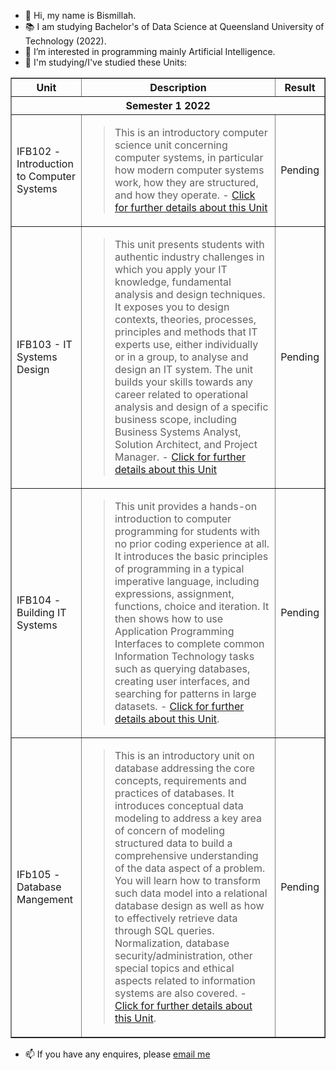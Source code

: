 - 👋 Hi, my name is Bismillah.
- 📚 I am studying Bachelor's of Data Science at Queensland University of Technology (2022).
- 👀 I’m interested in programming mainly Artificial Intelligence.
- 🌱 I'm studying/I've studied these Units:

<table border="1">
  <tr>
    <th> Unit </th>
    <th> Description </th>
    <th> Result </th>
  </tr>
  
  <tr>
    <th colspan="3"> Semester 1 2022 </th> 
  </tr>
  
  </tr>
    <td> IFB102 - Introduction to Computer Systems </td>
    <td> 
      <blockquote>
      This is an introductory computer science unit concerning computer systems, in particular how modern computer systems work, how they are structured,
      and how they operate. - <a href="https://www.qut.edu.au/study/unit?unitCode=IFB102"> Click for further details about this Unit</a>
      </blockquote>
    </td>
    <td> Pending </td>
  </tr>
  
  <tr>
    <td> IFB103 - IT Systems Design </td>
    <td> 
      <blockquote>
        This unit presents students with authentic industry challenges in which you apply your IT knowledge, fundamental analysis and
        design techniques. It exposes you to design contexts, theories, processes, principles and methods that IT experts use, either individually or in a
        group, to analyse and design an IT system. The unit builds your skills towards any career related to operational analysis and design of a specific
        business scope, including Business Systems Analyst, Solution Architect, and Project Manager. - <a href="https://www.qut.edu.au/study/unit?unitCode=IFB103"> Click for further details about this Unit</a>
      </blockquote>
    </td>
    <td> Pending </td>
  </tr>
  
  <tr>
    <td> IFB104 - Building IT Systems </td>
    <td>
      <blockquote>
        This unit provides a hands-on introduction to computer programming for students with no prior coding experience at all. It introduces the basic
        principles of programming in a typical imperative language, including expressions, assignment, functions, choice and iteration. It then shows how
        to use Application Programming Interfaces to complete common Information Technology tasks such as querying databases, creating user interfaces, and
        searching for patterns in large datasets.  - <a href="https://www.qut.edu.au/study/unit?unitCode=IFB104"> 
        Click for further details about this Unit</a>.
      </blockquote>
      </td>
    <td> Pending </td>
  </tr>
  
  
  <tr>
    <td> IFb105 - Database Mangement </td>
    <td>
      <blockquote>
        This is an introductory unit on database addressing the core concepts, requirements and practices of databases. It introduces conceptual data
        modeling to address a key area of concern of modeling structured data to build a comprehensive understanding of the data aspect of a problem. You
        will learn how to transform such data model into a relational database design as well as how to effectively retrieve data through SQL queries.
        Normalization, database security/administration, other special topics and ethical aspects related to information systems are also covered. - <a
        href="https://www.qut.edu.au/study/unit?unitCode=IFB105"> Click for further details about this Unit</a>.
      </blockquote> 
  </td>
    <td> Pending </td>
  </tr>

</table>
  
- 📫 If you have any enquires, please <a href="mailto:bsmsultani@gmail.com"> email me </a>
  
  
